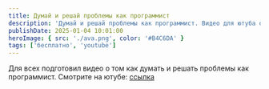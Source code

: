 ```yaml
---
title: Думай и решай проблемы как программист
description: 'Думай и решай проблемы как программист. Видео для ютуба о том, как думать и решать проблемы.'
publishDate: 2025-01-04 10:01:00
heroImage: { src: './ava.png', color: '#B4C6DA' }
tags: ['бесплатно', 'youtube']
---
```


Для всех подготовил видео о том как думать и решать проблемы как программист. Смотрите на ютубе: [ссылка](https://youtu.be/P648E4K78nw)
